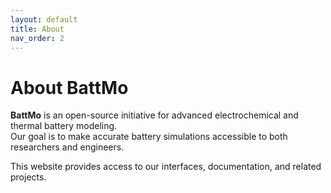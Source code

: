 ```yaml
---
layout: default
title: About
nav_order: 2
---
```


# About BattMo

**BattMo** is an open-source initiative for advanced electrochemical and thermal battery modeling.  
Our goal is to make accurate battery simulations accessible to both researchers and engineers.

This website provides access to our interfaces, documentation, and related projects.
